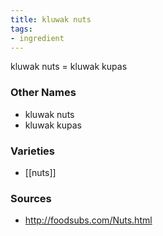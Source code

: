 ```yaml
---
title: kluwak nuts
tags:
- ingredient
---
```

kluwak nuts = kluwak kupas

### Other Names

* kluwak nuts
* kluwak kupas

### Varieties

* [[nuts]]

### Sources
* http://foodsubs.com/Nuts.html
